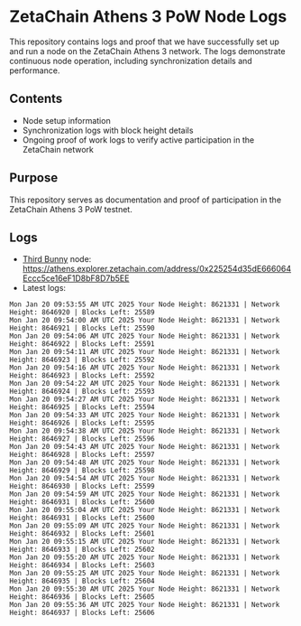 # ZetaChain Athens 3 PoW Node Logs
This repository contains logs and proof that we have successfully set up and run a node on the ZetaChain Athens 3 network. The logs demonstrate continuous node operation, including synchronization details and performance.

## Contents
- Node setup information
- Synchronization logs with block height details
- Ongoing proof of work logs to verify active participation in the ZetaChain network

## Purpose
This repository serves as documentation and proof of participation in the ZetaChain Athens 3 PoW testnet.

## Logs

- [Third Bunny](https://thirdbunny.xyz/) node: https://athens.explorer.zetachain.com/address/0x225254d35dE666064Eccc5ce16eF1D8bF8D7b5EE
- Latest logs:
```
Mon Jan 20 09:53:55 AM UTC 2025 Your Node Height: 8621331 | Network Height: 8646920 | Blocks Left: 25589
Mon Jan 20 09:54:00 AM UTC 2025 Your Node Height: 8621331 | Network Height: 8646921 | Blocks Left: 25590
Mon Jan 20 09:54:06 AM UTC 2025 Your Node Height: 8621331 | Network Height: 8646922 | Blocks Left: 25591
Mon Jan 20 09:54:11 AM UTC 2025 Your Node Height: 8621331 | Network Height: 8646923 | Blocks Left: 25592
Mon Jan 20 09:54:16 AM UTC 2025 Your Node Height: 8621331 | Network Height: 8646923 | Blocks Left: 25592
Mon Jan 20 09:54:22 AM UTC 2025 Your Node Height: 8621331 | Network Height: 8646924 | Blocks Left: 25593
Mon Jan 20 09:54:27 AM UTC 2025 Your Node Height: 8621331 | Network Height: 8646925 | Blocks Left: 25594
Mon Jan 20 09:54:33 AM UTC 2025 Your Node Height: 8621331 | Network Height: 8646926 | Blocks Left: 25595
Mon Jan 20 09:54:38 AM UTC 2025 Your Node Height: 8621331 | Network Height: 8646927 | Blocks Left: 25596
Mon Jan 20 09:54:43 AM UTC 2025 Your Node Height: 8621331 | Network Height: 8646928 | Blocks Left: 25597
Mon Jan 20 09:54:48 AM UTC 2025 Your Node Height: 8621331 | Network Height: 8646929 | Blocks Left: 25598
Mon Jan 20 09:54:54 AM UTC 2025 Your Node Height: 8621331 | Network Height: 8646930 | Blocks Left: 25599
Mon Jan 20 09:54:59 AM UTC 2025 Your Node Height: 8621331 | Network Height: 8646931 | Blocks Left: 25600
Mon Jan 20 09:55:04 AM UTC 2025 Your Node Height: 8621331 | Network Height: 8646931 | Blocks Left: 25600
Mon Jan 20 09:55:09 AM UTC 2025 Your Node Height: 8621331 | Network Height: 8646932 | Blocks Left: 25601
Mon Jan 20 09:55:15 AM UTC 2025 Your Node Height: 8621331 | Network Height: 8646933 | Blocks Left: 25602
Mon Jan 20 09:55:20 AM UTC 2025 Your Node Height: 8621331 | Network Height: 8646934 | Blocks Left: 25603
Mon Jan 20 09:55:25 AM UTC 2025 Your Node Height: 8621331 | Network Height: 8646935 | Blocks Left: 25604
Mon Jan 20 09:55:30 AM UTC 2025 Your Node Height: 8621331 | Network Height: 8646936 | Blocks Left: 25605
Mon Jan 20 09:55:36 AM UTC 2025 Your Node Height: 8621331 | Network Height: 8646937 | Blocks Left: 25606
```
